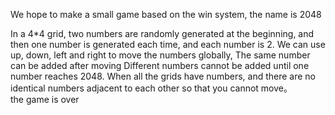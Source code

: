 We hope to make a small game based on the win system, the name is 2048

In a 4*4 grid, two numbers are randomly generated at the beginning,
and then one number is generated each time, and each number is 2. 
We can use up, down, left and right to move the numbers globally, 
The same number can be added after moving
Different numbers cannot be added 
until one number reaches 2048. 
When all the grids have numbers, 
and there are no identical numbers adjacent to each other so that you cannot move。  
the game is over

